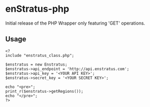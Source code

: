 # enStratus-php

Initial release of the PHP Wrapper only featuring 'GET' operations.

## Usage

	<?
	include "enstratus_class.php";
	
	$enstratus = new Enstratus;
	$enstratus->api_endpoint = 'http://api.enstratus.com';
	$enstratus->api_key = '<YOUR API KEY>';
	$enstratus->secret_key = '<YOUR SECRET KEY>';
	
	echo "<pre>";
	print_r($enstratus->getRegions());
	echo "</pre>";
	?>